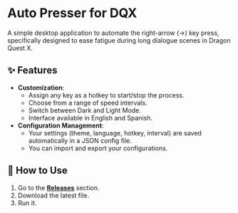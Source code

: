 # Auto Presser for DQX

A simple desktop application to automate the right-arrow (->) key press, specifically designed to ease fatigue during long dialogue scenes in Dragon Quest X.

## ✨ Features

*   **Customization**:
    *   Assign any key as a hotkey to start/stop the process.
    *   Choose from a range of speed intervals.
    *   Switch between Dark and Light Mode.
    *   Interface available in English and Spanish.
*   **Configuration Management**:
    *   Your settings (theme, language, hotkey, interval) are saved automatically in a JSON config file.
    *   You can import and export your configurations.

## 🚀 How to Use

1.  Go to the **[Releases](https://github.com/JRC54/AutoPress/releases)** section.
2.  Download the latest file.
3.  Run it.
